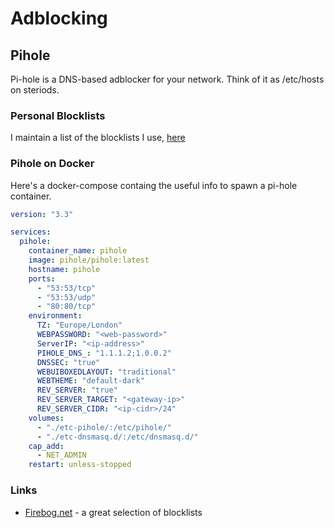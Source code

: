 # Adblocking

## Pihole

Pi-hole is a DNS-based adblocker for your network. Think of it as /etc/hosts on steriods.

### Personal Blocklists

I maintain a list of the blocklists I use, [here](https://github.com/dark-coffee/keylime)

### Pihole on Docker

Here's a docker-compose containg the useful info to spawn a pi-hole container.

```yml
version: "3.3"

services:
  pihole:
    container_name: pihole
    image: pihole/pihole:latest
    hostname: pihole
    ports:
      - "53:53/tcp"
      - "53:53/udp"
      - "80:80/tcp"
    environment:
      TZ: "Europe/London"
      WEBPASSWORD: "<web-password>"
      ServerIP: "<ip-address>"
      PIHOLE_DNS_: "1.1.1.2;1.0.0.2"
      DNSSEC: "true"
      WEBUIBOXEDLAYOUT: "traditional"
      WEBTHEME: "default-dark"
      REV_SERVER: "true"
      REV_SERVER_TARGET: "<gateway-ip>"
      REV_SERVER_CIDR: "<ip-cidr>/24"
    volumes:
      - "./etc-pihole/:/etc/pihole/"
      - "./etc-dnsmasq.d/:/etc/dnsmasq.d/"
    cap_add:
      - NET_ADMIN
    restart: unless-stopped

```

### Links

* [Firebog.net](https://firebog.net) - a great selection of blocklists
